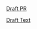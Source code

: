 [Draft PR](https://github.com/vmware-tanzu/cartographer/pull/519)

[Draft Text](https://github.com/vmware-tanzu/cartographer/blob/rfc-0018-workload-report-artifact-provenance/rfc/rfc-0018-workload-report-artifact-tree.md)
